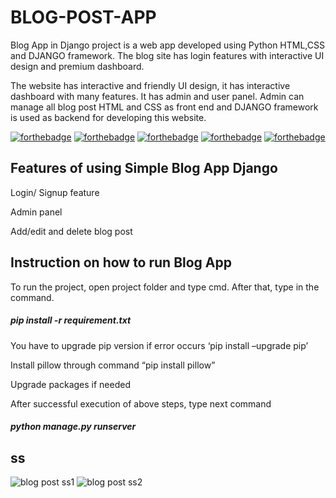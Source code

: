 # BLOG-POST-APP

Blog App in Django project is a web app developed using Python HTML,CSS and DJANGO framework. The blog site has login features with interactive UI design and premium dashboard.

The website has interactive and friendly UI design, it has interactive dashboard with many features. It has admin and user panel. Admin can manage all blog post HTML and CSS as front end and DJANGO framework is used as backend for developing this website.




[![forthebadge](https://forthebadge.com/images/badges/built-with-love.svg)](https://forthebadge.com)  [![forthebadge](https://forthebadge.com/images/badges/made-with-python.svg)](https://forthebadge.com) [![forthebadge](https://forthebadge.com/images/badges/uses-html.svg)](https://forthebadge.com) [![forthebadge](https://forthebadge.com/images/badges/uses-css.svg)](https://forthebadge.com) [![forthebadge](https://forthebadge.com/images/badges/uses-js.svg)](https://forthebadge.com)





## Features of  using Simple Blog App Django

Login/ Signup feature

Admin panel

Add/edit and delete blog post

## Instruction on how to run Blog App
To run the project, open project folder and type cmd. After that, type in the command. 

##### pip install -r requirement.txt

You have to upgrade pip version if error occurs ‘pip install –upgrade pip’

Install pillow through command “pip install pillow”

Upgrade packages if needed

After successful execution of above steps, type next command

##### python manage.py runserver

## ss
![blog post ss1](https://user-images.githubusercontent.com/39465843/125161037-97edef00-e19d-11eb-8494-3065756bcb7c.png)
![blog post ss2](https://user-images.githubusercontent.com/39465843/125161039-99b7b280-e19d-11eb-9c2e-f918b9a6498c.png)
